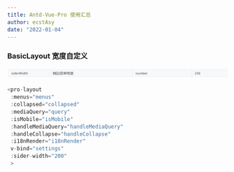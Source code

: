 ```yaml
---
title: Antd-Vue-Pro 使用汇总
author: ecstAsy
date: "2022-01-04"
---
```


### BasicLayout 宽度自定义

![BasicLayout文档截图](../../assets/BasicLayout.png)

```js
<pro-layout
 :menus="menus"
 :collapsed="collapsed"
 :mediaQuery="query"
 :isMobile="isMobile"
 :handleMediaQuery="handleMediaQuery"
 :handleCollapse="handleCollapse"
 :i18nRender="i18nRender"
 v-bind="settings"
 :sider-width="200"
 >
```
